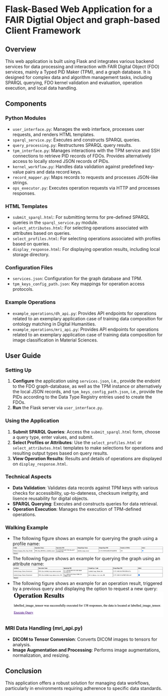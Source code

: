# Flask-Based Web Application for a FAIR Digtial Object and graph-based Client Framework

## Overview
This web application is built using Flask and integrates various backend services for data processing and interaction with FAIR Digital Object (FDO) services, mainly a Typed PID Maker (TPM), and a graph database. It is designed for complex data and algorithm management tasks, including SPARQL querying, FDO kernel validation and evaluation, operation execution, and local data handling.

## Components

### Python Modules
- `user_interface.py`: Manages the web interface, processes user requests, and renders HTML templates.
- `sparql_service.py`: Executes and constructs SPARQL queries.
- `query_processing.py`: Restructures SPARQL query results.
- `tpm_interface.py`: Manages interactions with the TPM service and SSH connections to retrieve PID records of FDOs. Provides alternatively access to locally stored JSON records of PIDs.
- `kernel_workflow.py`: Handles data validation against predefined key-value pairs and data record keys.
- `record_mapper.py`: Maps records to requests and processes JSON-like strings.
- `ops_executor.py`: Executes operation requests via HTTP and processes responses.

### HTML Templates
- `submit_sparql.html`: For submitting terms for pre-defined SPARQL queries in the `sparql_service.py` module.
- `select_attributes.html`: For selecting operations associated with attributes based on queries.
- `select_profiles.html`: For selecting operations associated with profiles based on queries.
- `display_response.html`: For displaying operation results, including local storage directory.

### Configuration Files
- `services.json`: Configuration for the graph database and TPM.
- `tpm_keys_config_path.json`: Key mappings for operation access protocols.

### Example Operations
- `example_operations/dh_api.py`: Provides API endpoints for operations related to an exemplary application case of training data composition for ontology matching in Digital Humanities.
- `example_operations/mri_api.py`: Provides API endpoints for operations related to an exemplary application case of training data composition for image classification in Material Sciences.

## User Guide

### Setting Up
1. **Configure** the application using `services.json`, i.e., provide the endoint to the FDO graph-database, as well as the TPM instance or alternatively the local JSON records, and `tpm_keys_config_path.json`, i.e., provide the PIDs according to the Data Type Registry entries used to create the FDOs.
2. **Run** the Flask server via `user_interface.py`.

### Using the Application
1. **Submit SPARQL Queries**: Access the `submit_sparql.html` form, choose a query type, enter values, and submit.
2. **Select Profiles or Attributes**: Use the `select_profiles.html` or `select_attributes.html` templates to make selections for operations and resulting output types based on query results.
3. **View Operation Results**: Results and details of operations are displayed on `display_response.html`.

### Technical Aspects
- **Data Validation**: Validates data records against TPM keys with various checks for accessibility, up-to-dateness, checksum inetgrity, and lisence reusability for digital objects.
- **SPARQL Querying**: Executes and constructs queries for data retrieval.
- **Operation Execution**: Manages the execution of TPM-defined operations.

### Walking Example
- The following figure shows an example for querying the graph using a profile name:
  ![Alt text](https://github.com/kit-data-manager/FAIR-Digital-Object-Client-Framework-Implementation/blob/main/profiles_query_ex.png)
- The following figure shows an example for querying the graph using an attribute name:
  ![Alt text](https://github.com/kit-data-manager/FAIR-Digital-Object-Client-Framework-Implementation/blob/main/attributes_query_ex.png)
- The following figure shows an example for an operation result, triggered by a previous query and displaying the option to request a new query:
  ![Alt text](https://github.com/kit-data-manager/FAIR-Digital-Object-Client-Framework-Implementation/blob/main/operation_results_ex.png)
### MRI Data Handling (mri_api.py)
- **DICOM to Tensor Conversion**: Converts DICOM images to tensors for analysis.
- **Image Augmentation and Processing**: Performs image augmentations, normalization, and resizing.

## Conclusion
This application offers a robust solution for managing data workflows, particularly in environments requiring adherence to specific data standards.

